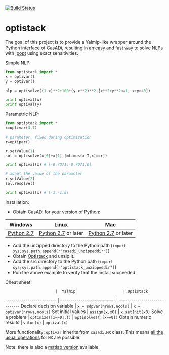 [![Build Status](https://travis-ci.org/casadi/python-optistack.png?branch=master)](https://travis-ci.org/casadi/python-optistack)

# optistack
The goal of this project is to provide a Yalmip-like wrapper around the Python interface of [CasADi](http://casadi.org), resulting in an easy and fast way to solve NLPs with [Ipopt](https://projects.coin-or.org/Ipopt) using exact sensitivities. 

Simple NLP:
```python
from optistack import *
x = optivar()
y = optivar()

nlp = optisolve((1-x)**2+100*(y-x**2)**2,[x**2+y**2<=1, x+y>=0])

print optival(x)
print optival(y)
```

Parametric NLP:
```python
from optistack import *
x=optivar(3,1)

# parameter, fixed during optimization
r=optipar()

r.setValue(1)
sol = optisolve(x[0]+x[1],[mtimes(x.T,x)==r])

print optival(x) # [-0.7071;-0.7071;0]

# adapt the value of the parameter
r.setValue(2)
sol.resolve()

print optival(x) # [-1;-1;0]
```

Installation:
 * Obtain CasADi for your version of Python:

Windows   |   Linux     |    Mac
----------|-------------|--------------
[Python 2.7](http://files.casadi.org/3.1.0/windows/casadi-py27-np1.9.1-v3.1.0.zip)  |    [Python 2.7](http://files.casadi.org/3.1.0/linux/casadi-py27-np1.9.1-v3.1.0.tar.gz) or later      | [Python 2.7](http://files.casadi.org/3.1.0/osx/casadi-py27-np1.9.1-v3.1.0.tar.gz) or later

 * Add the unzipped directory to the Python path (`import sys;sys.path.append(r"casadi_unzippeddir")`)
 * Obtain [Optistack](https://github.com/casadi/python-optistack/archive/master.zip) and unzip it.
 * Add the src directory to the Python path (`import sys;sys.path.append(r"optistack_unzippeddir")`)
 * Run the above example to verify that the install succeeded


Cheat sheet:

                          |  Yalmip                     | Optistack
------------------------- | --------------------------- | -----------------------------
Declare decision variable | `x = sdpvar(nrows,ncols)`   | `x = optivar(nrows,ncols)`
Set initial values        | `assign(x,x0)`              | `x.setInit(x0)`
Solve a problem           | `optimize([x==0],f)`        | `optisolve(f,[x==0])`
Obtain numeric results    | `value(x)`                  | `optival(x)`


More functionality:
`optivar` inherits from `casadi.MX` class. This means [all the usual operations](http://casadi.sourceforge.net/v3.1.0/api/html/d9/dc2/group__expression__tools.html) for `MX` are possible.


Note: there is also a [matlab version](http://optistack.casadi.org) available.



